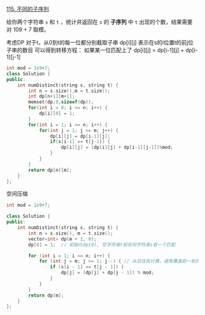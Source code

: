 [115. 不同的子序列](https://leetcode.cn/problems/distinct-subsequences/)

给你两个字符串 `s` 和 `t` ，统计并返回在 `s` 的 **子序列** 中 `t` 出现的个数，结果需要对 109 + 7 取模。

考虑DP
对于t，从0到t的每一位都分别截取子串
dp\[i]\[j] 表示在s的i位置t的前j位子串的数目
可以得到转移方程：
如果某一位匹配上了
dp\[i]\[j] = dp\[i-1]\[j] + dp\[i-1]\[j-1] 

```cpp
int mod = 1e9+7;
class Solution {
public:
    int numDistinct(string s, string t) {
        int n = s.size(),m = t.size();
        int dp[n+1][m+1];
        memset(dp,0,sizeof(dp));
        for(int i = 0; i <= n; i++) {
            dp[i][0] = 1; 
        }
        for(int i = 1; i <= n; i++) {
            for(int j = 1; j <= m; j++) {
                dp[i][j] = dp[i-1][j];
                if(s[i-1] == t[j-1]) {
                    dp[i][j] = (dp[i][j] + dp[i-1][j-1])%mod;
                }
            }
        }
        return dp[n][m];
    }
};
```

空间压缩
```cpp
int mod = 1e9+7;

class Solution {
public:
    int numDistinct(string s, string t) {
        int n = s.size(), m = t.size();
        vector<int> dp(m + 1, 0);
        dp[0] = 1;  // 初始化dp[0], 空字符串t和任何字符串s有一个匹配

        for (int i = 1; i <= n; i++) {
            for (int j = m; j >= 1; j--) { // 从后往前计算，避免覆盖前一轮的dp[j-1]
                if (s[i - 1] == t[j - 1]) {
                    dp[j] = (dp[j] + dp[j - 1]) % mod;
                }
            }
        }
        return dp[m];
    }
};
```